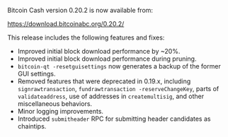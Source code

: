 Bitcoin Cash version 0.20.2 is now available from:

  <https://download.bitcoinabc.org/0.20.2/>

This release includes the following features and fixes:
 - Improved initial block download performance by ~20%.
 - Improved initial block download performance during pruning.
 - `bitcoin-qt -resetguisettings` now generates a backup of the former GUI settings.
 - Removed features that were deprecated in 0.19.x, including `signrawtransaction`,
   `fundrawtransaction -reserveChangeKey`, parts of `validateaddress`, use of
   addresses in `createmultisig`, and other miscellaneous behaviors.
 - Minor logging improvements.
 - Introduced `submitheader` RPC for submitting header candidates as chaintips.
